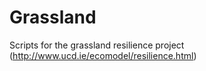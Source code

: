 # Grassland
Scripts for the grassland resilience project (http://www.ucd.ie/ecomodel/resilience.html)
